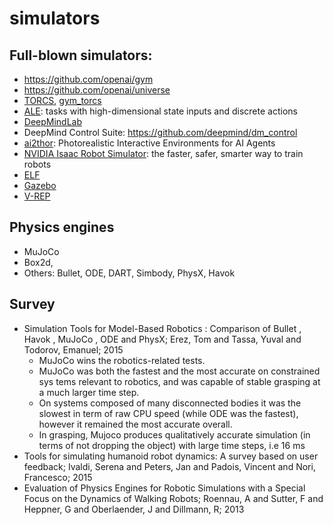 # simulators

## Full-blown simulators:
* https://github.com/openai/gym
* https://github.com/openai/universe
* [TORCS](http://torcs.sourceforge.net/), [gym_torcs](https://github.com/ugo-nama-kun/gym_torcs)
* [ALE](https://github.com/mgbellemare/Arcade-Learning-Environment): 
  tasks with high-dimensional state inputs and discrete actions
* [DeepMindLab](https://github.com/deepmind/lab)
* DeepMind Control Suite: https://github.com/deepmind/dm_control
* [ai2thor](http://ai2thor.allenai.org/): Photorealistic Interactive Environments for AI Agents
* [NVIDIA Isaac Robot Simulator](https://www.nvidia.com/en-us/deep-learning-ai/industries/robotics/): the faster, safer, smarter way to train robots
* [ELF](https://github.com/facebookresearch/ELF)
* [Gazebo](http://gazebosim.org/)
* [V-REP](http://www.coppeliarobotics.com/)

## Physics engines
* MuJoCo
* Box2d, 
* Others: Bullet, ODE, DART, Simbody, PhysX, Havok

## Survey
* Simulation Tools for Model-Based Robotics : Comparison of Bullet , Havok , MuJoCo , ODE and PhysX;
  Erez, Tom and Tassa, Yuval and Todorov, Emanuel; 2015
  * MuJoCo wins the robotics-related tests.
  * MuJoCo was both the fastest and the most accurate on constrained sys tems relevant to robotics, and 
    was capable of stable grasping at a much larger time step.
  * On systems composed of many disconnected bodies it was the slowest in term of raw CPU speed (while ODE was the fastest),
    however it remained the most accurate overall.
  * In grasping, Mujoco produces qualitatively accurate simulation (in terms of not dropping the object) with 
    large time steps, i.e 16 ms
* Tools for simulating humanoid robot dynamics: A survey based on user feedback;
  Ivaldi, Serena and Peters, Jan and Padois, Vincent and Nori, Francesco; 2015
* Evaluation of Physics Engines for Robotic Simulations with a Special Focus on the Dynamics of Walking Robots;
  Roennau, A and Sutter, F and Heppner, G and Oberlaender, J and Dillmann, R; 2013
